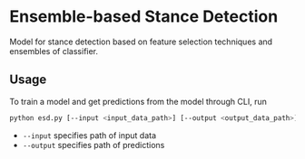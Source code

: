 # Ensemble-based Stance Detection

Model for stance detection based on feature selection techniques and ensembles of classifier.


## Usage

To train a model and get predictions from the model through CLI, run

```bash
python esd.py [--input <input_data_path>] [--output <output_data_path>]
```

* `--input` specifies path of input data
* `--output` specifies path of predictions

